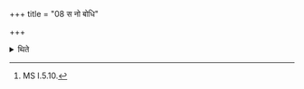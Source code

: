 +++
title = "08 स नो बोधि"

+++

<details><summary>थिते</summary>

8. The verse sa no bodhi śrudhī havam...[^1] is the fourth (verse containing two feet).


[^1]: MS I.5.10.
</details>
